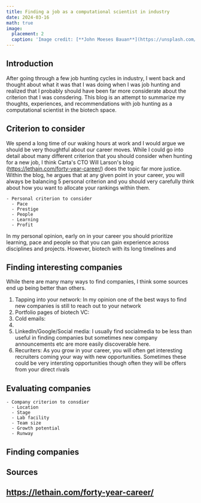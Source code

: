 ```yaml
---
title: Finding a job as a computational scientist in industry 
date: 2024-03-16
math: true
image:
  placement: 2
  caption: 'Image credit: [**John Moeses Bauan**](https://unsplash.com/photos/OGZtQF8iC0g)'
---
```


## Introduction

After going through a few job hunting cycles in industry, I went back and thought about what it was that I was doing when I 
was job hunting and realized that I probably should have been far more considerate about the criterion that I was consdering. This blog 
is an attempt to summarize my thoughts, experiences, and recommendations with job hunting as a computational scientist in the biotech space. 

## Criterion to consider
We spend a long time of our waking hours at work and I would argue we should be very thoughtful about our career moves. While I could go into detail about many different criterion that you should consider when hunting for a new job, I think 
Carta's CTO Will Larson's blog (https://lethain.com/forty-year-career/) does the topic far more justice. Within the blog,
he argues that at any given point in your career, you will always be balancing 5 personal criterion and you should very carefully think about 
how you want to allocate your rankings within them. 

```markmap {height="200px"}
- Personal criterion to consider 
  - Pace
  - Prestige
  - People
  - Learning
  - Profit
```
In my personal opinion, early on in your career you should prioritize learning, pace and people so that you can gain experience across disciplines and projects. However, biotech with its long timelines and 

## Finding interesting companies 
While there are many many ways to find companies, I think some sources end up being better than others.   
1. Tapping into your network: In my opinion one of the best ways to find new companies is still to reach out to your network
2. Portfolio pages of biotech VC:   
3. Cold emails:
4. 
5. LinkedIn/Google/Social media: I usually find socialmedia to be less than useful in finding companies but sometimes new company announcements etc are more easily discoverable here. 
6. Recuriters: As you grow in your career, you will often get interesting recruiters coming your way with new opportunities. Sometimes these could be very intersting opportunities though often they will be offers from your direct rivals 


## Evaluating companies 

```markmap {height="200px"}
- Company criterion to consdier  
  - Location 
  - Stage
  - Lab facility 
  - Team size 
  - Growth potential 
  - Runway 
```
## Finding companies 





## Sources
https://lethain.com/forty-year-career/
---